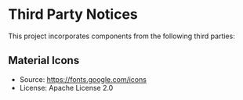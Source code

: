 # Third Party Notices

This project incorporates components from the following third parties:

## Material Icons
- Source: https://fonts.google.com/icons
- License: Apache License 2.0